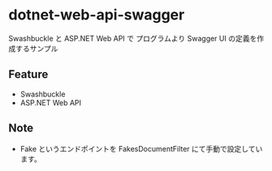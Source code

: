 # dotnet-web-api-swagger
Swashbuckle と  ASP.NET Web API で プログラムより Swagger UI の定義を作成するサンプル

## Feature
- Swashbuckle
- ASP.NET Web API

## Note
- Fake というエンドポイントを FakesDocumentFilter にて手動で設定しています。
